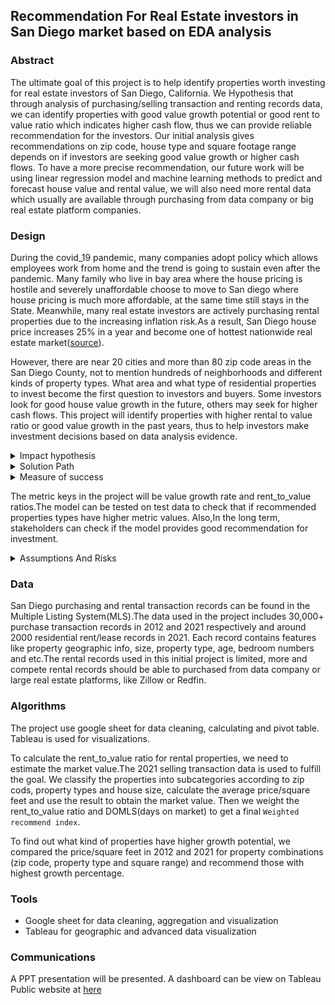 ## Recommendation For Real Estate investors in San Diego market based on EDA analysis
### Abstract
The ultimate goal of this project is to help identify properties worth investing for real estate investors of San Diego, California. We Hypothesis that through analysis of purchasing/selling transaction and renting records data, we can identify properties with good value growth potential or good rent to value ratio which indicates higher cash flow, thus we can provide reliable recommendation for the investors. Our initial analysis gives recommendations on zip code, house type and square footage range depends on if investors are seeking good value growth or higher cash flows. To have a more precise recommendation, our future work will be using linear regression model and machine learning methods to predict and forecast house value and rental value, we will also need more rental data which usually are available through purchasing from data company or big real estate platform companies.


### Design
During the covid_19 pandemic, many companies adopt policy which allows employees work from home and the trend is going to sustain even after the pandemic. Many family who live in bay area where the house pricing is hostile and severely unaffordable choose to move to San diego where house pricing is much more affordable, at the same time still stays in the State. Meanwhile, many real estate investors are actively purchasing rental properties due to the increasing inflation risk.As a result, San Diego house price increases 25% in a year and become one of hottest nationwide real estate market([source](https://www.sandiegouniontribune.com/business/real-estate/story/2021-07-27/san-diego-home-prices-now-up-25-in-a-year)).

However, there are near 20 cities and more than 80 zip code areas in the San Diego County, not to mention hundreds of neighborhoods and different kinds of property types. What area and what type of residential properties to invest become the first question to investors and buyers. Some investors look for good house value growth in the future, others may seek for higher cash flows. This project will identify properties with higher rental to value ratio or good value growth in the past years, thus to help investors make investment decisions based on data analysis evidence.


<details>
<summary>Impact hypothesis</summary>

We hypothesize that, int the future through EDA and more advanced machine learning model, the project can recognize the properties (combination with zip code, property type, square footage, and etc) with good investment potentials, so that investors can
-  make investment decisions based on solid scientific research result;
-  save time, energy and resource for market researching and make decisions in a timely manner;
- avoid loss due to lack of experience and knowledge about San Diego Real Estate market.

</details>



<details><summary>Solution Path</summary>
The **Technical** solution suggested to use in this project includes:

- Linear regression model to predict house value, so that investors can find properties with better rent_to_value ratio.
- Time series model to forecast future house value, so that investors to find properties with good value growth potentials.
- Clustering Algorithms to help find good substitutes when desired property type is not available on the market.

Other **Non-technical** solutions:
- Seek suggestions from experienced realtors or investors in the San Diego market;
- Utilizing common knowledge about real estate investment.

</details>

<details>
<summary>Measure of success

The metric keys in the project will be value growth rate and rent_to_value ratios.The model can be tested on test data to check that if recommended properties types have higher metric values. Also,In the long term, stakeholders can check if the model provides good recommendation for investment.
</summary>
</details>

<details><summary> Assumptions And Risks</summary>


|  Assumption    |   Risk    |
| :------------- | :------------- |
| To calculate the rent to value ratio, we need to estimate the value of rental property through analyzing/modeling purchasing transaction data. | The accuracies of estimation of rental property value depend on the accuracies of regression and machining learning models. |
| In our initial model, due to limited rental data, we assume location, house type and property size are three biggest elements for deciding property value. In the future work, we should use more features.  |Individual outliers will have big impact on the average rent_to_value ratio for a specific property combination, this should be resolved by complete rental data provided and more complicated features in the future.  |


</details>




### Data
San Diego purchasing and rental transaction records can be found in the Multiple Listing System(MLS).The data used in the project includes 30,000+ purchase transaction records in 2012 and 2021 respectively and around 2000 residential rent/lease records in 2021. Each record contains features like property geographic info, size, property type, age, bedroom numbers and etc.The rental records used in this initial project is limited, more and compete rental records should be able to purchased from data company or large real estate platforms, like Zillow or Redfin.


### Algorithms
The project use google sheet for data cleaning, calculating and pivot table. Tableau is used for visualizations.

To calculate the rent_to_value ratio for rental properties, we need to estimate the market value.The 2021 selling transaction data is used to fulfill the goal. We classify the properties into subcategories according to zip cods, property types and house size, calculate the average price/square feet and use the result to obtain the market value. Then we weight the rent_to_value ratio and DOMLS(days on market) to get a final ```Weighted recommend index```.

To find out what kind of properties have higher growth potential, we compared the price/square feet in 2012 and 2021 for property combinations (zip code, property type and square range) and recommend those with highest growth percentage.




### Tools
- Google sheet for data cleaning, aggregation and visualization
- Tableau for geographic and advanced data visualization

### Communications
A PPT presentation will be presented.
A dashboard can be view on Tableau Public website at [here](https://public.tableau.com/app/profile/purplegrace/viz/SDRE_DEA/Growth_by_zip)
